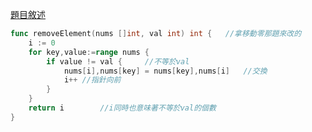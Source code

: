 [題目敘述](https://leetcode.cn/problems/remove-element/)

```go
func removeElement(nums []int, val int) int {   //拿移動零那題來改的
    i := 0
    for key,value:=range nums {
        if value != val {     //不等於val
            nums[i],nums[key] = nums[key],nums[i]   //交換
            i++ //指針向前
        }
    }
    return i        //i同時也意味著不等於val的個數
}
